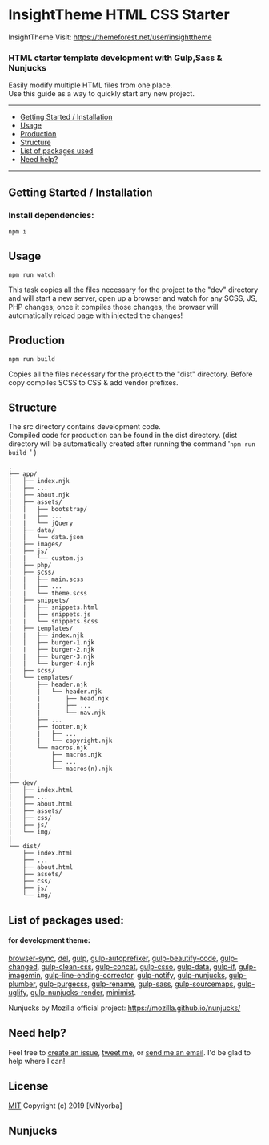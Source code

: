 # InsightTheme HTML CSS Starter

InsightTheme Visit: https://themeforest.net/user/insighttheme

### HTML ctarter template development with Gulp,Sass &amp; Nunjucks

Easily modify multiple HTML files from one place.    
Use this guide as a way to quickly start any new project.
***
* [Getting Started / Installation](#getting-started-installation)
* [Usage](#usage)
* [Production](#production)
* [Structure](#structure)
* [List of packages used](#list-of-packages-used)
* [Need help?](#need-help)
***
## Getting Started / Installation
  
### Install dependencies: 
```
npm i
```
## Usage
```
npm run watch
```
This task copies all the files necessary for the project to the "dev" directory and will start a new server, open up a browser and watch for any SCSS, JS, PHP changes; once it compiles those changes, the browser will automatically reload page with injected the changes!

## Production
```
npm run build
```
Copies all the files necessary for the project to the "dist" directory. Before copy compiles SCSS to CSS & add vendor prefixes.

## Structure
The src directory contains development code.   
Compiled code for production can be found in the dist directory. (dist directory will be automatically created after running the command '`npm run build `' )

```
.
├── app/
|   ├── index.njk
|   ├── ...
|   ├── about.njk
|   ├── assets/
|   |   ├── bootstrap/
|   |   ├── ...
|   |   └── jQuery
|   ├── data/
|   |   └── data.json
|   ├── images/
|   ├── js/
|   |   └── custom.js
|   ├── php/
|   ├── scss/
|   |   ├── main.scss
|   |   ├── ...
|   |   └── theme.scss
|   ├── snippets/
|   |   ├── snippets.html
|   |   ├── snippets.js
|   |   └── snippets.scss
|   ├── templates/
|   |   ├── index.njk
|   |   ├── burger-1.njk
|   |   ├── burger-2.njk
|   |   ├── burger-3.njk
|   |   └── burger-4.njk
|   ├── scss/
|   └── templates/
|       ├── header.njk
|       |   └── header.njk
|       |       ├── head.njk
|       |       ├── ...
|       |       └── nav.njk
|       ├── ...
|       ├── footer.njk
|       |   ├── ...
|       |   └── copyright.njk
|       └── macros.njk
|           ├── macros.njk
|           ├── ...
|           └── macros(n).njk
|
├── dev/
|   ├── index.html
|   ├── ...
|   ├── about.html
|   ├── assets/
|   ├── css/
|   ├── js/
|   └── img/
|
└── dist/
    ├── index.html
    ├── ...
    ├── about.html
    ├── assets/
    ├── css/
    ├── js/
    └── img/
```
## List of packages used:
#### for development theme:
[browser-sync](https://github.com/BrowserSync/browser-sync), [del](https://github.com/sindresorhus/del), [gulp](https://github.com/gulpjs/gulp), 
[gulp-autoprefixer](https://github.com/sindresorhus/gulp-autoprefixer), [gulp-beautify-code](https://github.com/legostaev-vadim/gulp-beautify-code), [gulp-changed](https://github.com/sindresorhus/gulp-changed), [gulp-clean-css](https://github.com/scniro/gulp-clean-css), [gulp-concat](https://github.com/gulp-community/gulp-concat), [gulp-csso](https://github.com/ben-eb/gulp-csso), [gulp-data](https://github.com/colynb/gulp-data), [gulp-if](https://github.com/robrich/gulp-if), [gulp-imagemin](https://github.com/sindresorhus/gulp-imagemin), [gulp-line-ending-corrector](https://github.com/iShafayet/gulp-line-ending-corrector), [gulp-notify](https://github.com/mikaelbr/gulp-notify), [gulp-nunjucks](https://github.com/sindresorhus/gulp-nunjucks), [gulp-plumber](https://github.com/floatdrop/gulp-plumber), [gulp-purgecss](https://github.com/FullHuman/gulp-purgecss), [gulp-rename](https://github.com/hparra/gulp-rename), [gulp-sass](https://github.com/dlmanning/gulp-sass), [gulp-sourcemaps](https://github.com/gulp-sourcemaps/gulp-sourcemaps), [gulp-uglify](https://github.com/terinjokes/gulp-uglify), [gulp-nunjucks-render](https://github.com/carlosl/gulp-nunjucks-render), [minimist](https://github.com/substack/minimist).

Nunjucks by Mozilla official project: https://mozilla.github.io/nunjucks/

## Need help?
Feel free to [create an issue](https://github.com/mnyorba/nunjucks-starter/issues), [tweet me](http://twitter.com/m_nyorba), or [send me an email](mailto:mnyorba@gmail.com). I'd be glad to help where I can!

## License

[MIT](http://opensource.org/licenses/MIT)
Copyright (c) 2019 [MNyorba]

## Nunjucks